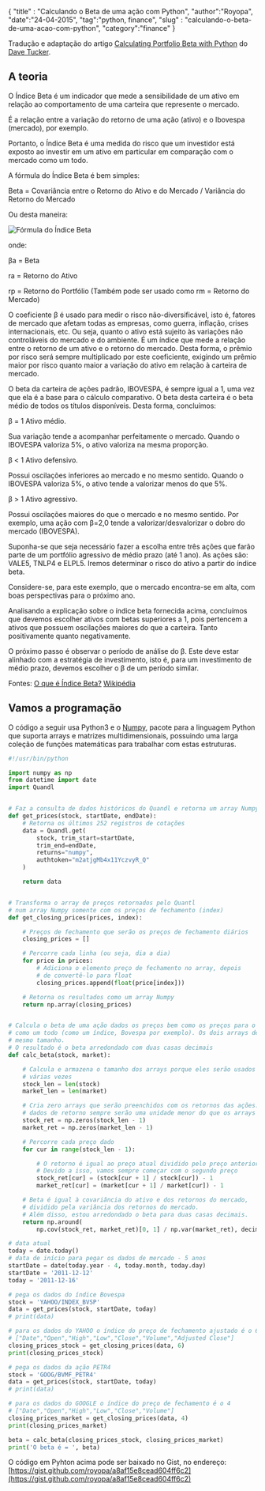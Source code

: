 {
"title" : "Calculando o Beta de uma ação com Python",
"author":"Royopa",
"date":"24-04-2015",
"tag":"python, finance",
"slug" : "calculando-o-beta-de-uma-acao-com-python",
"category":"finance"
}

Tradução e adaptação do artigo [Calculating Portfolio Beta with Python](https://composmachina.com/blog/2013/03/calculating-portfolio-beta-with-python/) do [Dave Tucker](https://composmachina.com/blog/).

A teoria
--------

O Índice Beta é um indicador que mede a sensibilidade de um ativo em relação ao comportamento de uma carteira que represente o mercado.

É a relação entre a variação do retorno de uma ação (ativo) e o Ibovespa (mercado), por exemplo.

Portanto, o Índice Beta é uma medida do risco que um investidor está exposto ao investir em um ativo em particular em comparação com o mercado como um todo.

A fórmula do Índice Beta é bem simples:

Beta = Covariância entre o Retorno do Ativo e do Mercado / Variância do Retorno do Mercado

Ou desta maneira:


![Fórmula do Índice Beta](http://hcinvestimentos.com/wp-content/uploads/2011/12/formula-beta.png "Fórmula do Índice Beta")

onde:

βa = Beta

ra = Retorno do Ativo

rp = Retorno do Portfólio (Também pode ser usado como rm = Retorno do Mercado)

O coeficiente β é usado para medir o risco não-diversificável, isto é, fatores de mercado que afetam todas as empresas, como guerra, inflação, crises internacionais, etc. Ou seja, quanto o ativo está sujeito às variações não controláveis do mercado e do ambiente. É um índice que mede a relação entre o retorno de um ativo e o retorno do mercado. Desta forma, o prêmio por risco será sempre multiplicado por este coeficiente, exigindo um prêmio maior por risco quanto maior a variação do ativo em relação à carteira de mercado.

O beta da carteira de ações padrão, IBOVESPA, é sempre igual a 1, uma vez que ela é a base para o cálculo comparativo. O beta desta carteira é o beta médio de todos os títulos disponíveis. Desta forma, concluímos:

β = 1 Ativo médio.

Sua variação tende a acompanhar perfeitamente o mercado. Quando o IBOVESPA valoriza 5%, o ativo valoriza na mesma proporção.

β < 1 Ativo defensivo.

Possui oscilações inferiores ao mercado e no mesmo sentido. Quando o IBOVESPA valoriza 5%, o ativo tende a valorizar menos do que 5%.

β > 1 Ativo agressivo.

Possui oscilações maiores do que o mercado e no mesmo sentido. Por exemplo, uma ação com β=2,0 tende a valorizar/desvalorizar o dobro do mercado (IBOVESPA).

Suponha-se que seja necessário fazer a escolha entre três ações que farão parte de um portfólio agressivo de médio prazo (até 1 ano). As ações são: VALE5, TNLP4 e ELPL5. Iremos determinar o risco do ativo a partir do índice beta.

Considere-se, para este exemplo, que o mercado encontra-se em alta, com boas perspectivas para o próximo ano.

Analisando a explicação sobre o índice beta fornecida acima, concluímos que devemos escolher ativos com betas superiores a 1, pois pertencem a ativos que possuem oscilações maiores do que a carteira. Tanto positivamente quanto negativamente.

O próximo passo é observar o período de análise do β. Este deve estar alinhado com a estratégia de investimento, isto é, para um investimento de médio prazo, devemos escolher o β de um período similar.

Fontes:
[O que é Índice Beta?](http://hcinvestimentos.com/2011/12/20/indice-beta/)
[Wikipédia](http://pt.wikipedia.org/wiki/%C3%8Dndice_beta)

Vamos a programação
-------------------

O código a seguir usa Python3 e o [Numpy](http://numpy.scipy.org/), pacote para a linguagem Python que suporta arrays e matrizes multidimensionais, possuindo uma larga coleção de funções matemáticas para trabalhar com estas estruturas.

```python
#!/usr/bin/python

import numpy as np
from datetime import date
import Quandl


# Faz a consulta de dados históricos do Quandl e retorna um array Numpy
def get_prices(stock, startDate, endDate):
    # Retorna os últimos 252 registros de cotações
    data = Quandl.get(
        stock, trim_start=startDate,
        trim_end=endDate,
        returns="numpy",
        authtoken="m2atjgMb4x11YczvyR_Q"
    )

    return data


# Transforma o array de preços retornados pelo Quantl
# num array Numpy somente com os preços de fechamento (index)
def get_closing_prices(prices, index):

    # Preços de fechamento que serão os preços de fechamento diários
    closing_prices = []

    # Percorre cada linha (ou seja, dia a dia)
    for price in prices:
        # Adiciona o elemento preço de fechamento no array, depois
        # de convertê-lo para float
        closing_prices.append(float(price[index]))

    # Retorna os resultados como um array Numpy
    return np.array(closing_prices)


# Calcula o beta de uma ação dados os preços bem como os preços para o mercado
# como um todo (como um índice, Bovespa por exemplo). Os dois arrays devem ter o
# mesmo tamanho.
# O resultado é o beta arredondado com duas casas decimais
def calc_beta(stock, market):

    # Calcula e armazena o tamanho dos arrays porque eles serão usados
    # várias vezes
    stock_len = len(stock)
    market_len = len(market)

    # Cria zero arrays que serão preenchidos com os retornos das ações. Os
    # dados de retorno sempre serão uma unidade menor do que os arrays originais
    stock_ret = np.zeros(stock_len - 1)
    market_ret = np.zeros(market_len - 1)

    # Percorre cada preço dado
    for cur in range(stock_len - 1):

        # O retorno é igual ao preço atual dividido pelo preço anterior menos 1.
        # Devido a isso, vamos sempre começar com o segundo preço
        stock_ret[cur] = (stock[cur + 1] / stock[cur]) - 1
        market_ret[cur] = (market[cur + 1] / market[cur]) - 1

    # Beta é igual à covariância do ativo e dos retornos do mercado,
    # dividido pela variância dos retornos do mercado.
    # Além disso, estou arredondado o beta para duas casas decimais.
    return np.around(
        np.cov(stock_ret, market_ret)[0, 1] / np.var(market_ret), decimals=2)

# data atual
today = date.today()
# data de início para pegar os dados de mercado - 5 anos
startDate = date(today.year - 4, today.month, today.day)
startDate = '2011-12-12'
today = '2011-12-16'

# pega os dados do índice Bovespa
stock = 'YAHOO/INDEX_BVSP'
data = get_prices(stock, startDate, today)
# print(data)

# para os dados do YAHOO o índice do preço de fechamento ajustado é o 6
# ["Date","Open","High","Low","Close","Volume","Adjusted Close"]
closing_prices_stock = get_closing_prices(data, 6)
print(closing_prices_stock)

# pega os dados da ação PETR4
stock = 'GOOG/BVMF_PETR4'
data = get_prices(stock, startDate, today)
# print(data)

# para os dados do GOOGLE o índice do preço de fechamento é o 4
# ["Date","Open","High","Low","Close","Volume"]
closing_prices_market = get_closing_prices(data, 4)
print(closing_prices_market)

beta = calc_beta(closing_prices_stock, closing_prices_market)
print('O beta é = ', beta)

```

O código em Pyhton acima pode ser baixado no Gist, no endereço: [https://gist.github.com/royopa/a8af15e8cead604ff6c2](https://gist.github.com/royopa/a8af15e8cead604ff6c2)
